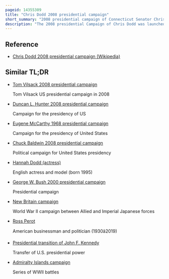 ```yaml
---
pageid: 14355309
title: "Chris Dodd 2008 presidential campaign"
short_summary: "2008 presidential campaign of Connecticut Senator Chris Dodd"
description: "The 2008 presidential Campaign of Chris Dodd was launched on January 11 2007 and ended on january 3 2008 after a sixth-place Finish in the Iowa Caucuses. Dodd, the senior Senator from Connecticut, sought the Nomination of the Democratic Party for President of the United States. His Campaign focused on the Theme of Change in the States of Iowa and new Hampshire. Dodd's Performance in the Opinion Polls varied, but in the financial Sphere, he had secured some notable and influential Endorsements who were the Ones largely funding his Campaign."
---
```


## Reference

- [Chris Dodd 2008 presidential campaign (Wikipedia)](https://en.wikipedia.org/?curid=14355309)

## Similar TL;DR

- [Tom Vilsack 2008 presidential campaign](/tldr/en/tom-vilsack-2008-presidential-campaign)

  Tom Vilsack US presidential campaign in 2008

- [Duncan L. Hunter 2008 presidential campaign](/tldr/en/duncan-l-hunter-2008-presidential-campaign)

  Campaign for the presidency of US

- [Eugene McCarthy 1968 presidential campaign](/tldr/en/eugene-mccarthy-1968-presidential-campaign)

  Campaign for the presidency of United States

- [Chuck Baldwin 2008 presidential campaign](/tldr/en/chuck-baldwin-2008-presidential-campaign)

  Political campaign for United States presidency

- [Hannah Dodd (actress)](/tldr/en/hannah-dodd-actress)

  English actress and model (born 1995)

- [George W. Bush 2000 presidential campaign](/tldr/en/george-w-bush-2000-presidential-campaign)

  Presidential campaign

- [New Britain campaign](/tldr/en/new-britain-campaign)

  World War II campaign between Allied and Imperial Japanese forces

- [Ross Perot](/tldr/en/ross-perot)

  American businessman and politician (1930â2019)

- [Presidential transition of John F. Kennedy](/tldr/en/presidential-transition-of-john-f-kennedy)

  Transfer of U.S. presidential power

- [Admiralty Islands campaign](/tldr/en/admiralty-islands-campaign)

  Series of WWII battles
